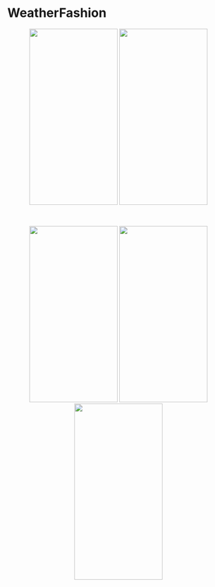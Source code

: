 
# WeatherFashion
<p align="center">
  <img src="https://github.com/jeongmin1999/WeatherFashion/assets/102007881/94521406-9661-448c-a5c2-b7ce288e495c"  width="200" height="400"/>
<img src="https://github.com/jeongmin1999/WeatherFashion/assets/102007881/6191a276-dae2-4ef6-ad62-f202f2580b63"  width="200" height="400"/>
</p>
<br/>
<p align="center">
<img src="https://github.com/jeongmin1999/WeatherFashion/assets/102007881/7443bbf9-b5ac-42c5-be37-0d778b870661"  width="200" height="400"/>
<img src="https://github.com/jeongmin1999/WeatherFashion/assets/102007881/ef99524f-9d94-4332-a6c1-32b422d06ba1"  width="200" height="400"/>
<img src="https://github.com/jeongmin1999/WeatherFashion/assets/102007881/e0d54a4f-6006-4c70-a084-478ec10638c8"  width="200" height="400"/>

</p>

